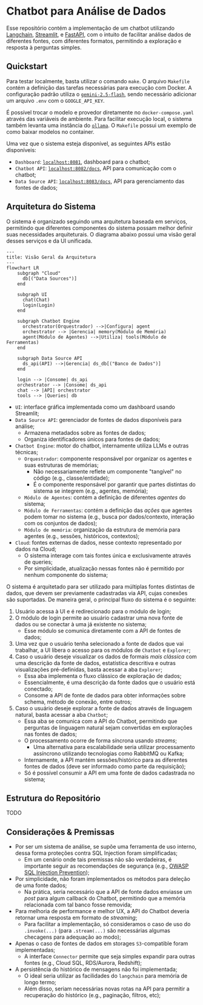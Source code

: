 # Chatbot para Análise de Dados

Esse repositório contém a implementação de um chatbot utilizando [Langchain](https://github.com/langchain-ai/langchain), [Streamlit](https://streamlit.io/), e [FastAPI](https://fastapi.tiangolo.com/), com o intuito de facilitar análise dados de diferentes fontes, com diferentes formatos, permitindo a exploração e resposta à perguntas simples.

## Quickstart

Para testar localmente, basta utilizar o comando `make`. O arquivo `Makefile` contém a definição das tarefas necessárias para execução com Docker. A configuração padrão utiliza o [`gemini-2.5-flash`](https://ai.google.dev/gemini-api/docs/api-key), sendo necessário adicionar um arquivo `.env` com o `GOOGLE_API_KEY`.

É possível trocar o modelo e provedor diretamente no `docker-compose.yaml` através das variáveis de ambiente. Para facilitar execução local, o sistema também levanta uma instância do [`ollama`](https://hub.docker.com/r/ollama/ollama). O `Makefile` possui um exemplo de como baixar modelos no container.

Uma vez que o sistema esteja disponível, as seguintes APIs estão disponíveis:

- `Dashboard`: [`localhost:8081`](http://localhost:8081), dashboard para o chatbot;
- `Chatbot API`: [`localhost:8082/docs`](http://localhost:8082/docs), API para comunicação com o chatbot;
- `Data Source API`: [`localhost:8083/docs`](http://localhost:8083/docs), API para gerenciamento das fontes de dados;

## Arquitetura do Sistema

O sistema é organizado seguindo uma arquitetura baseada em serviços, permitindo que diferentes componentes do sistema possam melhor definir suas necessidades arquiteturais. O diagrama abaixo possui uma visão geral desses serviços e da UI unificada. 

```mermaid
---
title: Visão Geral da Arquitetura
---
flowchart LR
    subgraph "Cloud"
      db[("Data Sources")]
    end

    subgraph UI
      chat(Chat) 
      login(Login)
    end

    subgraph Chatbot Engine
      orchestrator(Orquestrador) -->|Configura| agent
      orchestrator --> |Gerencia| memory(Módulo de Memória)
      agent(Módulo de Agentes) -->|Utiliza| tools(Módulo de Ferramentas)
    end

    subgraph Data Source API
      ds_api(API) -->|Gerencia| ds_db[("Banco de Dados")]
    end

    login --> |Consome| ds_api
    orchestrator --> |Consome| ds_api
    chat --> |API| orchestrator
    tools --> |Queries| db
```

- `UI`: interface gráfica implementada como um dashboard usando Streamlit;
- `Data Source API`: gerenciador de fontes de dados disponíveis para análise;
    - Armazena metadados sobre as fontes de dados;
    - Organiza identificadores únicos para fontes de dados;
- `Chatbot Engine`: motor do chatbot, internamente utiliza LLMs e outras técnicas;
    - `Orquestrador`: componente responsável por organizar os agentes e suas estruturas de memórias;
        - Não necessariamente reflete um componente "tangível" no código (e.g., classe/entidade);
        - É o componente responsável por garantir que partes distintas do sistema se integrem (e.g., agentes, memória);
    - `Módulo de Agentes`: contém a definição de diferentes _agentes_ do sistema;
    - `Módulo de Ferramentas`: contém a definição das _ações_ que agentes podem tomar no sistema (e.g., busca por dados/contexto, interação com os conjuntos de dados);
    - `Módulo de memória`: organização da estrutura de memória para agentes (e.g., sessões, históricos, contextos);
- `Cloud`: fontes externas de dados, nesse contexto representado por dados na Cloud;
    - O sistema interage com tais fontes única e exclusivamente através de queries;
    - Por simplicidade, atualização nessas fontes não é permitido por nenhum componente do sistema;


O sistema é arquitetado para ser utilizado para múltiplas fontes distintas de dados, que devem ser previamente cadastradas via API, cujas conexões são suportadas. De maneira geral, o principal fluxo do sistema é o seguinte:

1. Usuário acessa à UI e é redirecionado para o módulo de login;
2. O módulo de login permite ao usuário cadastrar uma nova fonte de dados ou se conectar à uma já existente no sistema;
    - Esse módulo se comunica diretamente com a API de fontes de dados;
3. Uma vez que o usuário tenha selecionado a fonte de dados que vai trabalhar, a UI libera o acesso para os módulos de `Chatbot` e `Explorer`;
4. Caso o usuário deseje visualizar os dados de formais _mais clássica_ com uma descrição da fonte de dados, estatística descritiva e outras visualizações pré-definidas, basta acessar a aba `Explorer`;
    - Essa aba implementa o fluxo clássico de exploração de dados;
    - Essencialmente, é uma descrição da fonte dados que o usuário está conectado;
    - Consome a API de fonte de dados para obter informações sobre schema, método de conexão, entre outros;
5. Caso o usuário deseje explorar a fonte de dados através de linguagem natural, basta acessar a aba `Chatbot`;
    - Essa aba se comunica com a API do Chatbot, permitindo que perguntas de linguagem natural sejam convertidas em explorações nas fontes de dados;
    - O processamento ocorre de forma síncrona usando _streams_;
        - Uma alternativa para escalabilidade seria utilizar processamento assíncrono utilizando tecnologias como RabbitMQ ou Kafka;
    - Internamente, a API mantém sessões/histórico para as diferentes fontes de dados (deve ser informado como parte da requisição);
    - Só é possível consumir a API em uma fonte de dados cadastrada no sistema;

## Estrutura do Repositório

TODO

## Considerações & Premissas

- Por ser um sistema de análise, se supõe uma ferramenta de uso interno, dessa forma proteções contra SQL Injection foram simplificadas;
    - Em um cenário onde tais premissas não são verdadeiras, é importante seguir as recomendações de segurança (e.g., [OWASP SQL Injection Prevention](https://cheatsheetseries.owasp.org/cheatsheets/SQL_Injection_Prevention_Cheat_Sheet.html));
- Por simplicidade, não foram implementados os métodos para deleção de uma fonte dados;
    - Na prática, seria necessário que a API de fonte dados enviasse um _post_ para algum callback do Chatbot, permitindo que a memória relacionada com tal banco fosse removida;
- Para melhoria de performance e melhor UX, a API do Chatbot deveria retornar uma resposta em formato de _streaming_;
    - Para facilitar a implementação, só consideramos o caso de uso do `.invoke(...)` (para `.stream(...)` são necessárias algumas checagens para adequação ao modo);
- Apenas o caso de fontes de dados em storages `S3`-compatible foram implementadas;
    - A interface `Connector` permite que seja simples expandir para outras fontes (e.g., Cloud SQL, RDS/Aurora, Redshift); 
- A persistência do histórico de mensagens não foi implementada;
    - O ideal seria utilizar as facilidades do `langchain` para memória de longo termo;
    - Além disso, seriam necessárias novas rotas na API para permitir a recuperação do histórico (e.g., paginação, filtros, etc);
